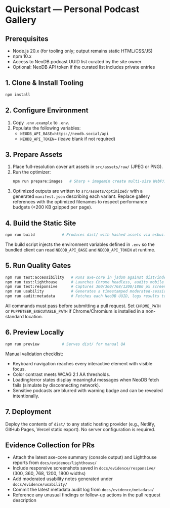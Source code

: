 # Quickstart — Personal Podcast Gallery

## Prerequisites
- Node.js 20.x (for tooling only; output remains static HTML/CSS/JS)
- npm 10.x
- Access to NeoDB podcast UUID list curated by the site owner
- Optional: NeoDB API token if the curated list includes private entries

## 1. Clone & Install Tooling
```bash
npm install
```

## 2. Configure Environment
1. Copy `.env.example` to `.env`.
2. Populate the following variables:
   - `NEODB_API_BASE=https://neodb.social/api`
   - `NEODB_API_TOKEN=` (leave blank if not required)

## 3. Prepare Assets
1. Place full-resolution cover art assets in `src/assets/raw/` (JPEG or PNG).
2. Run the optimizer:
   ```bash
   npm run prepare:images   # Sharp + imagemin create multi-size WebP/AVIF variants
   ```
3. Optimized outputs are written to `src/assets/optimized/` with a generated `manifest.json` describing each variant. Replace gallery references with the optimized filenames to respect performance budgets (<200 KB gzipped per page).

## 4. Build the Static Site
```bash
npm run build            # Produces dist/ with hashed assets via esbuild
```
The build script injects the environment variables defined in `.env` so the bundled client can read `NEODB_API_BASE` and `NEODB_API_TOKEN` at runtime.

## 5. Run Quality Gates
```bash
npm run test:accessibility   # Runs axe-core in jsdom against dist/index.html
npm run test:lighthouse      # Launches Chrome headless, audits mobile + desktop, stores JSON in docs/evidence/lighthouse/
npm run test:responsive      # Captures 300/360/768/1200/1800 px screenshots via Puppeteer
npm run usability            # Generates a timestamped moderated-session template under docs/evidence/usability/
npm run audit:metadata       # Fetches each NeoDB UUID, logs results to docs/evidence/metadata/
```
All commands must pass before submitting a pull request. Set `CHROME_PATH` or `PUPPETEER_EXECUTABLE_PATH` if Chrome/Chromium is installed in a non-standard location.

## 6. Preview Locally
```bash
npm run preview          # Serves dist/ for manual QA
```
Manual validation checklist:
- Keyboard navigation reaches every interactive element with visible focus.
- Color contrast meets WCAG 2.1 AA thresholds.
- Loading/error states display meaningful messages when NeoDB fetch fails (simulate by disconnecting network).
- Sensitive podcasts are blurred with warning badge and can be revealed intentionally.

## 7. Deployment
Deploy the contents of `dist/` to any static hosting provider (e.g., Netlify, GitHub Pages, Vercel static export). No server configuration is required.

## Evidence Collection for PRs
- Attach the latest axe-core summary (console output) and Lighthouse reports from `docs/evidence/lighthouse/`
- Include responsive screenshots saved in `docs/evidence/responsive/` (300, 360, 768, 1200, 1800 widths)
- Add moderated usability notes generated under `docs/evidence/usability/`
- Commit the latest metadata audit log from `docs/evidence/metadata/`
- Reference any unusual findings or follow-up actions in the pull request description

